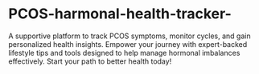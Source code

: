 # PCOS-harmonal-health-tracker-
A supportive platform to track PCOS symptoms, monitor cycles, and gain personalized health insights. Empower your journey with expert-backed lifestyle tips and tools designed to help manage hormonal imbalances effectively. Start your path to better health today! 

